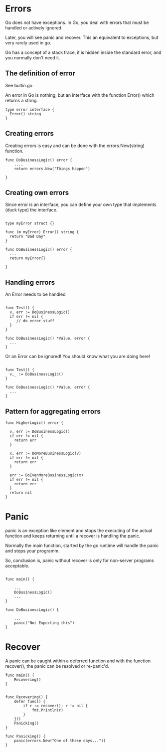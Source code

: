 # Errors

Go does not have exceptions. In Go, you deal with errors that must be handled or actively ignored.

Later, you will see panic and recover. This an equivalent to exceptions, but very rarely used in go.

Go has a concept of a stack trace, it is hidden inside the standard error, and you normally don't need it.

## The definition of error

See bultin.go 

An error in Go is nothing, but an interface with the function Error() which returns a string.

```golang
type error interface {
  Error() string
}
```

## Creating errors

Creating errors is easy and can be done with the errors.New(string) function. 

```golang
func DoBusinessLogic() error {
	....
	return errors.New("Things happen")	
	
}
```


## Creating own errors

Since error is an interface, you can define your own type that implements (duck type) the interface.

```golang

type myError struct {}

func (m myError) Error() string {
  return "Bad Day"
}

func DoBusinessLogic() error {
  ...
  return myError{}	
	
}
```


## Handling errors

An Error needs to be handled

```golang

func Test() {
  v, err := DoBusinessLogic()
  if err != nil {
	 // do error stuff	
  }
}

func DoBusinessLogic() *Value, error {
  ...
}
```


Or an Error can be ignored! 
You should know what you are doing here!

```golang

func Test() {
  v,_ := DoBusinessLogic()
}

func DoBusinessLogic() *Value, error {
  ...
}
```


## Pattern for aggregating errors
```golang
func HigherLogic() error {

  v, err := DoBusinessLogic()
  if err != nil {
    return err
  }

  x, err := DoMoreBusinessLogic(v)
  if err != nil {
    return err
  }
  
  err := DoEvenMoreBusinessLogic(x)
  if err != nil {
    return err
  }
  return nil
}
```

# Panic

panic is an exception like element and stops the executing of the actual function and keeps
returning until a recover is handling the panic.

Normally the main function, started by the go runtime will handle the panic and stops your programm.

So, conclusion is, panic without recover is only for non-server programs acceptable.

```golang

func main() {
	
	...
	DoBusinessLogic()
	...
}

func DoBusinessLogic() {
	
	...
	panic("Not Expecting this")
}
```

# Recover

A panic can be caught within a deferred function and with the function
recover(), the panic can be resolved or re-panic'd.


```golang
func main() {
	Recovering()
}


func Recovering() {
	defer func() {
		if r := recover(); r != nil {
			fmt.Println(r)
		}
	}()
	Panicking()
}

func Panicking() {
	panic(errors.New("One of these days..."))
}

```